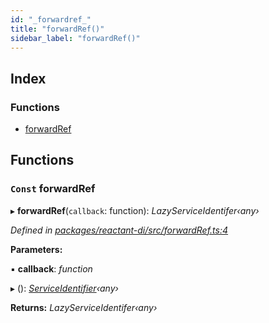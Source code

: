 ```yaml
---
id: "_forwardref_"
title: "forwardRef()"
sidebar_label: "forwardRef()"
---
```


## Index

### Functions

* [forwardRef](_forwardref_.md#const-forwardref)

## Functions

### `Const` forwardRef

▸ **forwardRef**(`callback`: function): *LazyServiceIdentifer‹any›*

*Defined in [packages/reactant-di/src/forwardRef.ts:4](https://github.com/unadlib/reactant/blob/37c7818/packages/reactant-di/src/forwardRef.ts#L4)*

**Parameters:**

▪ **callback**: *function*

▸ (): *[ServiceIdentifier](_interfaces_.md#serviceidentifier)‹any›*

**Returns:** *LazyServiceIdentifer‹any›*
